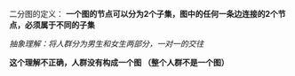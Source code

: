 二分图的定义：
**一个图的节点可以分为2个子集，图中的任何一条边连接的2个节点，必须属于不同的子集**

*抽象理解：将人群分为男生和女生两部分，一对一的交往* 

**这个理解不正确，人群没有构成一个图 （整个人群不是一个图）**
